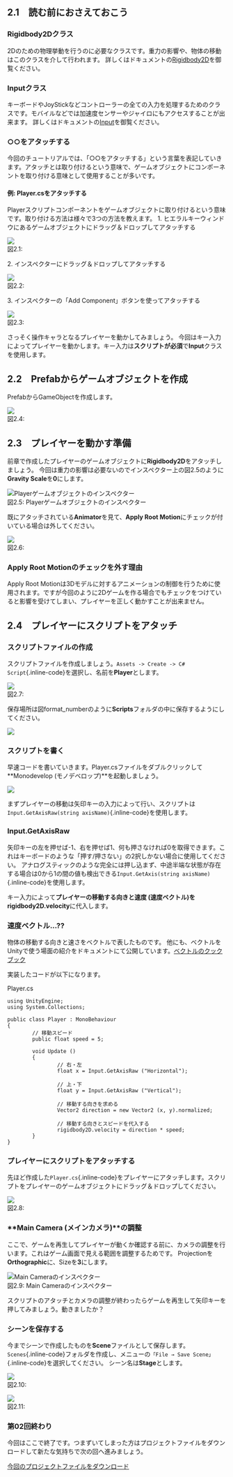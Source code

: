 <span id="h2-1"></span>2.1　読む前におさえておこう
--------------------------------------------------



### <span id="column-6"></span>Rigidbody2Dクラス

2Dのための物理挙動を行うのに必要なクラスです。重力の影響や、物体の移動はこのクラスを介して行われます。
詳しくはドキュメントの[Rigidbody2D](http://docs.unity3d.com/ja/current/ScriptReference/Rigidbody2D.html)を御覧ください。





### <span id="column-7"></span>Inputクラス

キーボードやJoyStickなどコントローラーの全ての入力を処理するためのクラスです。モバイルなどでは加速度センサーやジャイロにもアクセスすることが出来ます。
詳しくはドキュメントの[Input](http://docs.unity3d.com/ja/current/ScriptReference/Input.html)を御覧ください。





### <span id="column-8"></span>○○をアタッチする

今回のチュートリアルでは、「○○をアタッチする」という言葉を表記していきます。アタッチとは取り付けるという意味で、ゲームオブジェクトにコンポーネントを取り付ける意味として使用することが多いです。
#### <span id="h2-1-0-1"></span>例: Player.csをアタッチする

Playerスクリプトコンポーネントをゲームオブジェクトに取り付けるという意味です。取り付ける方法は様々で3つの方法を教えます。
1.
ヒエラルキーウィンドウにあるゲームオブジェクトにドラッグ＆ドロップしてアタッチする


![](images/game/02/script_attach_hierarchy.png)
<br/>図2.1:



2\. インスペクターにドラッグ＆ドロップしてアタッチする


![](images/game/02/script_attach_inspector.png)
<br/>図2.2:



3\. インスペクターの「Add Component」ボタンを使ってアタッチする


![](images/game/02/script_attach_add_component.png)
<br/>図2.3:





さっそく操作キャラとなるプレイヤーを動かしてみましょう。
今回はキー入力によってプレイヤーを動かします。キー入力は**スクリプトが必須**で**Input**クラスを使用します。

<span id="h2-2"></span>2.2　Prefabからゲームオブジェクトを作成
--------------------------------------------------------------

PrefabからGameObjectを作成します。



![](images/game/02/drag_prefab.png)
<br/>図2.4:



<span id="h2-3"></span>2.3　プレイヤーを動かす準備
--------------------------------------------------

前章で作成したプレイヤーのゲームオブジェクトに**Rigidbody2D**をアタッチしましょう。
今回は重力の影響は必要ないのでインスペクター上の図2.5のように**Gravity
Scale**を**0**にします。



![Playerゲームオブジェクトのインスペクター](images/game/02/rb2_gravity_zero.png)
<br/>図2.5: Playerゲームオブジェクトのインスペクター



既にアタッチされている**Animator**を見て、**Apply Root
Motion**にチェックが付いている場合は外してください。



![](images/game/02/anim_root_motion.png)
<br/>図2.6:





### <span id="column-9"></span>Apply Root Motionのチェックを外す理由

Apply Root
Motionは3Dモデルに対するアニメーションの制御を行うために使用されます。ですが今回のように2Dゲームを作る場合でもチェックをつけていると影響を受けてしまい、プレイヤーを正しく動かすことが出来ません。



<span id="h2-4"></span>2.4　プレイヤーにスクリプトをアタッチ
------------------------------------------------------------

### <span id="h2-4-1"></span>スクリプトファイルの作成

スクリプトファイルを作成しましょう。`Assets -> Create -> C# Script`{.inline-code}を選択し、名前を**Player**とします。



![](images/game/02/create_script.png)
<br/>図2.7:



保存場所は図format\_numberのように**Scripts**フォルダの中に保存するようにしてください。



![](images/game/02/create_player_cs.png)



### <span id="h2-4-2"></span>スクリプトを書く

早速コードを書いていきます。Player.csファイルをダブルクリックして**Monodevelop
(モノデベロップ)**を起動しましょう。



![](images/game/02/monodevelop.png)



まずプレイヤーの移動は矢印キーの入力によって行い、スクリプトは`Input.GetAxisRaw(string axisName)`{.inline-code}を使用します。



### <span id="column-10"></span>Input.GetAxisRaw

矢印キーの左を押せば-1、右を押せば1、何も押さなければ0を取得できます。これはキーボードのような「押す/押さない」の2択しかない場合に使用してください。
アナログスティックのような完全には押し込まず、中途半端な状態が存在する場合は0から1の間の値も検出できる`Input.GetAxis(string axisName)`{.inline-code}を使用します。



キー入力によって**プレイヤーの移動する向きと速度
(速度ベクトル)**を**rigidbody2D.velocity**に代入します。



### <span id="column-11"></span>速度ベクトル...??

物体の移動する向きと速さをベクトルで表したものです。
他にも、ベクトルをUnityで使う場面の紹介をドキュメントにて公開しています。[ベクトルのクックブック](http://docs.unity3d.com/ja/current/Manual/VectorCookbook.html)



実装したコードが以下になります。



Player.cs

``` {.source}
using UnityEngine;
using System.Collections;

public class Player : MonoBehaviour
{
        // 移動スピード
        public float speed = 5;

        void Update ()
        {
                // 右・左
                float x = Input.GetAxisRaw ("Horizontal");

                // 上・下
                float y = Input.GetAxisRaw ("Vertical");

                // 移動する向きを求める
                Vector2 direction = new Vector2 (x, y).normalized;

                // 移動する向きとスピードを代入する
                rigidbody2D.velocity = direction * speed;
        }
}
```



### <span id="h2-4-3"></span>プレイヤーにスクリプトをアタッチする

先ほど作成した`Player.cs`{.inline-code}をプレイヤーにアタッチします。スクリプトをプレイヤーのゲームオブジェクトにドラッグ＆ドロップしてください。



![](images/game/02/script_attach_scene.png)
<br/>図2.8:



### <span id="h2-4-4"></span>**Main Camera (メインカメラ)**の調整

ここで、ゲームを再生してプレイヤーが動くか確認する前に、カメラの調整を行います。これはゲーム画面で見える範囲を調整するためです。
Projectionを**Orthographic**に、Sizeを**3**にします。



![Main
Cameraのインスペクター](images/game/02/main_camera.png)
<br/>図2.9: Main Cameraのインスペクター



スクリプトのアタッチとカメラの調整が終わったらゲームを再生して矢印キーを押してみましょう。動きましたか？

### <span id="h2-4-5"></span>シーンを保存する

今までシーンで作成したものを**Scene**ファイルとして保存します。
`Scenes`{.inline-code}フォルダを作成し、メニューの`「File → Save Scene」`{.inline-code}を選択してください。
シーン名は**Stage**とします。



![](images/game/02/save_scene_menu.png)
<br/>図2.10:





![](images/game/02/saved_scene.png)
<br/>図2.11:



### 第02回終わり

今回はここで終了です。つまずいてしまった方はプロジェクトファイルをダウンロードして新たな気持ちで次の回へ進みましょう。

[今回のプロジェクトファイルをダウンロード](./project/game_02_ShootingGame.zip)
